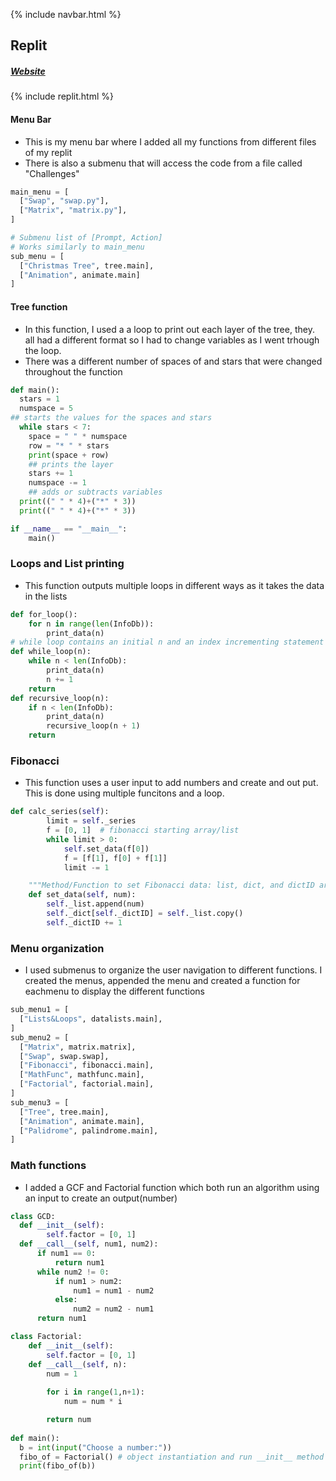{% include navbar.html %}

## Replit

##### [Website](https://replit.com/@PaulDiPasquale/RepoTri3#main.py)


{% include replit.html %}


#### Menu Bar
- This is my menu bar where I added all my functions from different files of my replit
- There is also a submenu that will access the code from a file called "Challenges"

```py
main_menu = [
  ["Swap", "swap.py"],
  ["Matrix", "matrix.py"],
]

# Submenu list of [Prompt, Action]
# Works similarly to main_menu
sub_menu = [
  ["Christmas Tree", tree.main],
  ["Animation", animate.main]
]
```

#### Tree function
- In this function, I used a a loop to print out each layer of the tree, they. all had a different format so I had to change variables as I went trhough the loop.
- There was a different number of spaces of and stars that were changed throughout the function

```py
def main():
  stars = 1
  numspace = 5
## starts the values for the spaces and stars
  while stars < 7:
    space = " " * numspace
    row = "* " * stars
    print(space + row)
    ## prints the layer
    stars += 1
    numspace -= 1
    ## adds or subtracts variables
  print((" " * 4)+("*" * 3))
  print((" " * 4)+("*" * 3))

if __name__ == "__main__":
    main() 
   ```

### Loops and List printing
- This function outputs multiple loops in different ways as it takes the data in the lists
```py
def for_loop():
    for n in range(len(InfoDb)):
        print_data(n)
# while loop contains an initial n and an index incrementing statement (n += 1)
def while_loop(n):
    while n < len(InfoDb):
        print_data(n)
        n += 1
    return
def recursive_loop(n):
    if n < len(InfoDb):
        print_data(n)
        recursive_loop(n + 1)
    return
```

### Fibonacci
- This function uses a user input to add numbers and create and out put. This is done using multiple funcitons and a loop.
```py
def calc_series(self):
        limit = self._series
        f = [0, 1]  # fibonacci starting array/list
        while limit > 0:
            self.set_data(f[0])
            f = [f[1], f[0] + f[1]]
            limit -= 1

    """Method/Function to set Fibonacci data: list, dict, and dictID are instance variables of Class"""
    def set_data(self, num):
        self._list.append(num)
        self._dict[self._dictID] = self._list.copy()
        self._dictID += 1
```
### Menu organization
- I used submenus to organize the user navigation to different functions. I created the menus, appended the menu and created a function for eachmenu to display the different functions

```py
sub_menu1 = [
  ["Lists&Loops", datalists.main],
]
sub_menu2 = [
  ["Matrix", matrix.matrix],
  ["Swap", swap.swap],
  ["Fibonacci", fibonacci.main],
  ["MathFunc", mathfunc.main],
  ["Factorial", factorial.main],
]
sub_menu3 = [
  ["Tree", tree.main],
  ["Animation", animate.main],
  ["Palidrome", palindrome.main],
]
```

### Math functions
- I added a GCF and Factorial function which both run an algorithm using an input to create an output(number)

```py
class GCD:
  def __init__(self):
        self.factor = [0, 1]
  def __call__(self, num1, num2):
      if num1 == 0:
          return num1
      while num2 != 0:
          if num1 > num2:
              num1 = num1 - num2
          else:
              num2 = num2 - num1
      return num1

class Factorial:
    def __init__(self):
        self.factor = [0, 1]
    def __call__(self, n):
        num = 1
        
        for i in range(1,n+1):
        	num = num * i

        return num
      
def main():
  b = int(input("Choose a number:"))
  fibo_of = Factorial() # object instantiation and run __init__ method
  print(fibo_of(b))
```
